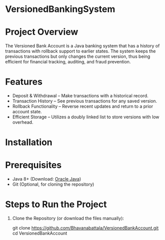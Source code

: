 # VersionedBankingSystem

# Project Overview
The Versioned Bank Account is a Java banking system that has a history of transactions with rollback support to earlier states. The system keeps the previous transactions but only changes the current version, thus being efficient for financial tracking, auditing, and fraud prevention.

# Features
-  Deposit & Withdrawal – Make transactions with a historical record.
-  Transaction History – See previous transactions for any saved version.
-  Rollback Functionality – Reverse recent updates and return to a prior account state.
-  Efficient Storage – Utilizes a doubly linked list to store versions with low overhead.

# Installation
# Prerequisites
- Java 8+ (Download: [Oracle Java](https://www.oracle.com/java/technologies/javase-downloads.html))
- Git (Optional, for cloning the repository)

# Steps to Run the Project
1. Clone the Repository (or download the files manually):
  
   git clone https://github.com/Bhavanabattala/VersionedBankAccount.git
   cd VersionedBankAccount
